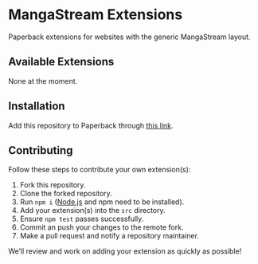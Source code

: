 # MangaStream Extensions

Paperback extensions for websites with the generic MangaStream layout.

## Available Extensions

None at the moment.

## Installation

Add this repository to Paperback through [this link](https://paperback-community.github.io/mangastream-extensions).

## Contributing

Follow these steps to contribute your own extension(s):

1. Fork this repository.
2. Clone the forked repository.
3. Run `npm i` ([Node.js](https://nodejs.org) and npm need to be installed).
4. Add your extension(s) into the `src` directory.
5. Ensure `npm test` passes successfully.
6. Commit an push your changes to the remote fork.
7. Make a pull request and notify a repository maintainer.

We’ll review and work on adding your extension as quickly as possible!
